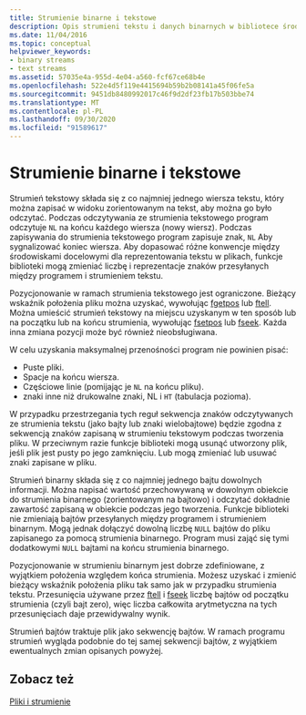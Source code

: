 ```yaml
---
title: Strumienie binarne i tekstowe
description: Opis strumieni tekstu i danych binarnych w bibliotece środowiska uruchomieniowego Microsoft C.
ms.date: 11/04/2016
ms.topic: conceptual
helpviewer_keywords:
- binary streams
- text streams
ms.assetid: 57035e4a-955d-4e04-a560-fcf67ce68b4e
ms.openlocfilehash: 522e4d5f119e4415694b59b2b08141a45f06fe5a
ms.sourcegitcommit: 9451db8480992017c46f9d2df23fb17b503bbe74
ms.translationtype: MT
ms.contentlocale: pl-PL
ms.lasthandoff: 09/30/2020
ms.locfileid: "91589617"
---
```

# <a name="text-and-binary-streams"></a>Strumienie binarne i tekstowe

Strumień tekstowy składa się z co najmniej jednego wiersza tekstu, który można zapisać w widoku zorientowanym na tekst, aby można go było odczytać. Podczas odczytywania ze strumienia tekstowego program odczytuje `NL` na końcu każdego wiersza (nowy wiersz). Podczas zapisywania do strumienia tekstowego program zapisuje znak, `NL` Aby sygnalizować koniec wiersza. Aby dopasować różne konwencje między środowiskami docelowymi dla reprezentowania tekstu w plikach, funkcje biblioteki mogą zmieniać liczbę i reprezentacje znaków przesyłanych między programem i strumieniem tekstu.

Pozycjonowanie w ramach strumienia tekstowego jest ograniczone. Bieżący wskaźnik położenia pliku można uzyskać, wywołując [fgetpos](../c-runtime-library/reference/fgetpos.md) lub [ftell](../c-runtime-library/reference/ftell-ftelli64.md). Można umieścić strumień tekstowy na miejscu uzyskanym w ten sposób lub na początku lub na końcu strumienia, wywołując [fsetpos](../c-runtime-library/reference/fsetpos.md) lub [fseek](../c-runtime-library/reference/fseek-fseeki64.md). Każda inna zmiana pozycji może być również nieobsługiwana.

W celu uzyskania maksymalnej przenośności program nie powinien pisać:

- Puste pliki.
- Spacje na końcu wiersza.
- Częściowe linie (pomijając je `NL` na końcu pliku).
- znaki inne niż drukowalne znaki, NL i `HT` (tabulacja pozioma).

W przypadku przestrzegania tych reguł sekwencja znaków odczytywanych ze strumienia tekstu (jako bajty lub znaki wielobajtowe) będzie zgodna z sekwencją znaków zapisaną w strumieniu tekstowym podczas tworzenia pliku. W przeciwnym razie funkcje biblioteki mogą usunąć utworzony plik, jeśli plik jest pusty po jego zamknięciu. Lub mogą zmieniać lub usuwać znaki zapisane w pliku.

Strumień binarny składa się z co najmniej jednego bajtu dowolnych informacji. Można napisać wartość przechowywaną w dowolnym obiekcie do strumienia binarnego (zorientowanym na bajtowo) i odczytać dokładnie zawartość zapisaną w obiekcie podczas jego tworzenia. Funkcje biblioteki nie zmieniają bajtów przesyłanych między programem i strumieniem binarnym. Mogą jednak dołączyć dowolną liczbę `NULL` bajtów do pliku zapisanego za pomocą strumienia binarnego. Program musi zająć się tymi dodatkowymi `NULL` bajtami na końcu strumienia binarnego.

Pozycjonowanie w strumieniu binarnym jest dobrze zdefiniowane, z wyjątkiem położenia względem końca strumienia. Możesz uzyskać i zmienić bieżący wskaźnik położenia pliku tak samo jak w przypadku strumienia tekstu. Przesunięcia używane przez [ftell](../c-runtime-library/reference/ftell-ftelli64.md) i [fseek](../c-runtime-library/reference/fseek-fseeki64.md) liczbę bajtów od początku strumienia (czyli bajt zero), więc liczba całkowita arytmetyczna na tych przesunięciach daje przewidywalny wynik.

Strumień bajtów traktuje plik jako sekwencję bajtów. W ramach programu strumień wygląda podobnie do tej samej sekwencji bajtów, z wyjątkiem ewentualnych zmian opisanych powyżej.

## <a name="see-also"></a>Zobacz też

[Pliki i strumienie](../c-runtime-library/files-and-streams.md)
